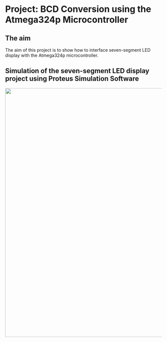 # Project: BCD Conversion using the Atmega324p Microcontroller

## The aim
The aim of this project is to show how to interface seven-segment LED display with the Atmega324p microcontroller.

## Simulation of the seven-segment LED display project using Proteus Simulation Software
<img src="https://github.com/user-attachments/assets/1f808f4f-e40b-4c05-b102-50a092d69c6e" width="800">
